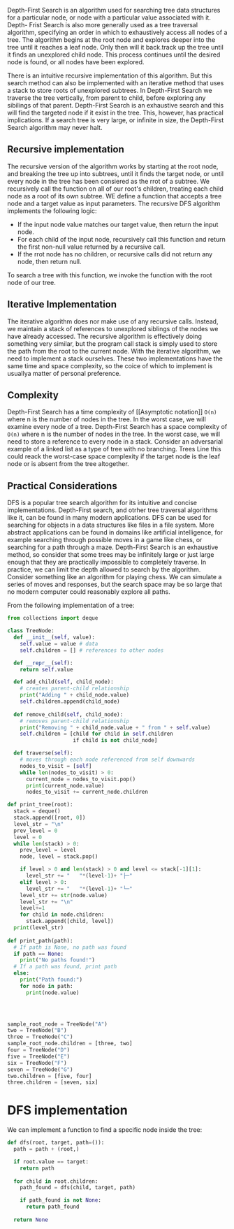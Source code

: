 Depth-First Search is an algorithm used for searching tree data structures for a particular node, or node with a particular value associated with it. Depth- Frist Search is also more generally used as a tree traversal algorithm, specifying an order in which to exhaustively access all nodes of a tree. The algorithm begins at the root node and explores deeper into the tree until it reaches a leaf node. Only then will it back.track up the tree until it finds an unexplored child node. This process continues until the desired node is found, or all nodes have been explored.

There is an intuitive recursive implementation of this algorithm. But this search method can also be implemented with an iterative method that uses a stack to store roots of unexplored subtrees.
In Depth-First Search we traverse the tree vertically, from parent to child, before exploring any sibilings of that parent. Depth-First Search is an exhaustive search and this will find the targeted node if it exist in the tree. This, however, has practical implications. If a search tree is very large, or infinite in size, the Depth-First Search algorithm may never halt.

## Recursive implementation
The recursive version of the algorithm works by starting at the root node, and breaking the tree up into subtrees, until it finds the target node, or until every node in the tree has been consiered as the rrot of a subtree. We recursively call the function on all of our root's children, treating each child node as a root of its own subtree. WE define a function that accepts a tree node and a target value as input parameters. The recursive DFS algorithm implements the following logic:
- If the input node value matches our target value, then return the input node.
- For each child of the input node, recursively call this function and return the first non-null value returned by a recursive call.
- If the rrot node has no children, or recursive calls did not return any node, then return null.

To search a tree with this function, we invoke the function with the root node of our tree.

## Iterative Implementation
The iterative algorithm does nor make use of any recursive calls. Instead, we maintain a stack of references to unexplored siblings of the nodes we have already accessed. The recursive algorithm is effectively doing something very similar, but the program call stack is simply used to store the path from the root to the current node. With the iterative algorithm, we need to implement a stack ourselves. These two implementations have the same time and space complexity, so the coice of which to implement is usuallya matter of personal preference.

## Complexity
Depth-First Search has a time complexity of [[Asymptotic notation]] `O(n)` where n is the number of nodes in the tree. In the worst case, we will examine every node of a tree.
Depth-First Search has a space complexity of `O(n)` where n is the number of nodes in the tree. In the worst case, we will need to store a reference to every node in a stack. Consider an adversarial example of a linked list as a type of tree with no branching. Trees Line this could reack the worst-case space complexity if the target node is the leaf node or is absent from the tree altogether.

## Practical Considerations
DFS is a popular tree search algorithm for its intuitive and concise implementations. Depth-First search, and otrher tree traversal algorithms like it, can be found in many modern applications. DFS can be used for searching for objects in a data structures like files in a file system. More abstract applications can be found in domains like artificial intelligence, for example searching through possible moves in a game like chess, or searching for a path through a maze.
Depth-First Search is an exhaustive method, so consider that some trees may be infinitely large or just large enough that they are practically impossible to completely traverse. In practice, we can limit the depth allowed to search by the algorithm. Consider something like an algorithm for playing chess. We can simulate a series of moves and responses, but the search space may be so large that no modern computer could reasonably explore all paths.


From the following implementation of a tree:
```Python
from collections import deque

class TreeNode:
  def __init__(self, value):
    self.value = value # data
    self.children = [] # references to other nodes

  def __repr__(self):
    return self.value

  def add_child(self, child_node):
    # creates parent-child relationship
    print("Adding " + child_node.value)
    self.children.append(child_node)
  
  def remove_child(self, child_node):
    # removes parent-child relationship
    print("Removing " + child_node.value + " from " + self.value)
    self.children = [child for child in self.children
                     if child is not child_node]

  def traverse(self):
    # moves through each node referenced from self downwards
    nodes_to_visit = [self]
    while len(nodes_to_visit) > 0:
      current_node = nodes_to_visit.pop()
      print(current_node.value)
      nodes_to_visit += current_node.children

def print_tree(root):
  stack = deque()
  stack.append([root, 0])
  level_str = "\n"
  prev_level = 0
  level = 0
  while len(stack) > 0:
    prev_level = level
    node, level = stack.pop()

    if level > 0 and len(stack) > 0 and level <= stack[-1][1]:
      level_str += "   "*(level-1)+ "├─"
    elif level > 0:
      level_str += "   "*(level-1)+ "└─"
    level_str += str(node.value)
    level_str += "\n"
    level+=1
    for child in node.children:
      stack.append([child, level])
  print(level_str)
  
def print_path(path):
  # If path is None, no path was found
  if path == None:
    print("No paths found!")  
  # If a path was found, print path
  else:  
    print("Path found:")
    for node in path:
      print(node.value)

  


sample_root_node = TreeNode("A")
two = TreeNode("B")
three = TreeNode("C")
sample_root_node.children = [three, two]
four = TreeNode("D")
five = TreeNode("E")
six = TreeNode("F")
seven = TreeNode("G")
two.children = [five, four]
three.children = [seven, six]
```


# DFS implementation
We can implement a function to find a specific node inside the tree:
```python
def dfs(root, target, path=()):
  path = path + (root,)

  if root.value == target:
    return path
    
  for child in root.children:
    path_found = dfs(child, target, path)

    if path_found is not None:
      return path_found
      
  return None
```

